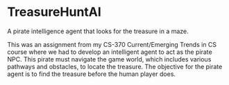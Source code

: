 # TreasureHuntAI
A pirate intelligence agent that looks for the treasure in a maze.

This was an assignment from my CS-370 Current/Emerging Trends in CS course where we had to develop an intelligent agent to act as the pirate NPC. This pirate must navigate the game world, which includes various pathways and obstacles, to locate the treasure. The objective for the pirate agent is to find the treasure before the human player does. 
